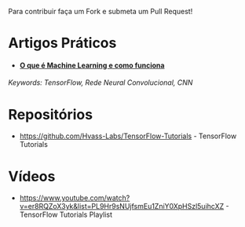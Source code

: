 Para contribuir faça um Fork e submeta um Pull Request!

# Artigos Práticos

- #### [O que é Machine Learning e como funciona](https://imasters.com.br/back-end/classificacao-de-imagens-com-deep-learning-e-tensorflow)

_Keywords: TensorFlow, Rede Neural Convolucional, CNN_

# Repositórios

- https://github.com/Hvass-Labs/TensorFlow-Tutorials - TensorFlow Tutorials

# Vídeos

- https://www.youtube.com/watch?v=er8RQZoX3yk&list=PL9Hr9sNUjfsmEu1ZniY0XpHSzl5uihcXZ - TensorFlow Tutorials Playlist
